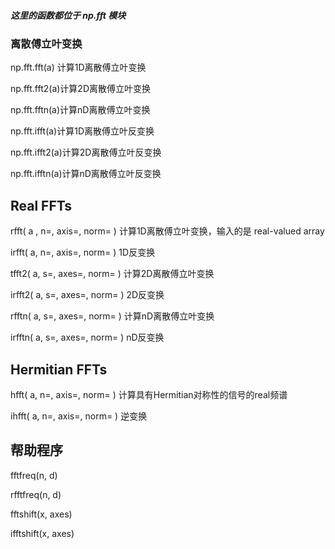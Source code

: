 ##### 这里的函数都位于 np.fft 模块

### 离散傅立叶变换

np.fft.fft\(a\) 计算1D离散傅立叶变换

np.fft.fft2\(a\)计算2D离散傅立叶变换

np.fft.fftn\(a\)计算nD离散傅立叶变换

np.fft.ifft\(a\)计算1D离散傅立叶反变换

np.fft.ifft2\(a\)计算2D离散傅立叶反变换

np.fft.ifftn\(a\)计算nD离散傅立叶反变换

## Real FFTs

rfft\( a , n=, axis=, norm= \) 计算1D离散傅立叶变换，输入的是 real-valued array

irfft\( a, n=, axis=, norm= \) 1D反变换

tfft2\( a, s=, axes=, norm= \) 计算2D离散傅立叶变换

irfft2\( a, s=, axes=, norm= \) 2D反变换

rfftn\( a, s=, axes=, norm= \) 计算nD离散傅立叶变换

irfftn\( a, s=, axes=, norm= \) nD反变换

## Hermitian FFTs

hfft\( a, n=, axis=, norm= \) 计算具有Hermitian对称性的信号的real频谱

ihfft\( a, n=, axis=, norm= \) 逆变换

## 帮助程序

fftfreq\(n, d\)

rfftfreq\(n, d\)

fftshift\(x, axes\)

ifftshift\(x, axes\)

